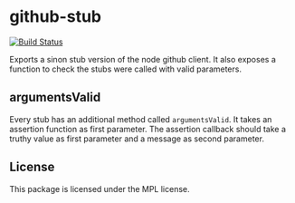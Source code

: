 # github-stub
[![Build Status](https://travis-ci.org/freaktechnik/github-stub.svg?branch=master)](https://travis-ci.org/freaktechnik/github-stub)

Exports a sinon stub version of the node github client. It also exposes a function
to check the stubs were called with valid parameters.

## argumentsValid
Every stub has an additional method called `argumentsValid`. It takes an assertion
function as first parameter. The assertion callback should take a truthy value
as first parameter and a message as second parameter.

## License
This package is licensed under the MPL license.
